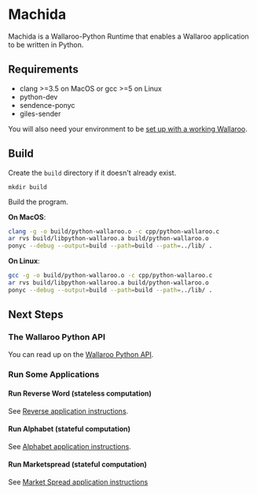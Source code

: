 # Machida

Machida is a Wallaroo-Python Runtime that enables a Wallaroo application to be written in Python.

## Requirements
- clang >=3.5 on MacOS or gcc >=5 on Linux
- python-dev
- sendence-ponyc
- giles-sender

You will also need your environment to be [set up with a working
Wallaroo](/book/getting-started/setup.md).

## Build

Create the `build` directory if it doesn't already exist.

```
mkdir build
```

Build the program.

**On MacOS**:

```bash
clang -g -o build/python-wallaroo.o -c cpp/python-wallaroo.c
ar rvs build/libpython-wallaroo.a build/python-wallaroo.o
ponyc --debug --output=build --path=build --path=../lib/ .
```

**On Linux**:

```bash
gcc -g -o build/python-wallaroo.o -c cpp/python-wallaroo.c
ar rvs build/libpython-wallaroo.a build/python-wallaroo.o
ponyc --debug --output=build --path=build --path=../lib/ .
```

## Next Steps

### The Wallaroo Python API

You can read up on the [Wallaroo Python API](/book/python/api.md).

### Run Some Applications

#### Run Reverse Word (stateless computation)

See [Reverse application instructions](/book/examples/python/reverse/README.md).

#### Run Alphabet (stateful computation)

See [Alphabet application instructions](/book/examples/python/alphabet/README.md).

#### Run Marketspread (stateful computation)

See [Market Spread application instructions](/book/examples/python/market_spread/README.md)
